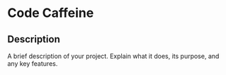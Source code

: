 # Code Caffeine

## Description

A brief description of your project. Explain what it does, its purpose, and any key features.



